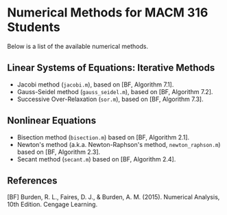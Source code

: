 # Numerical Methods for MACM 316 Students

Below is a list of the available numerical methods.

## Linear Systems of Equations: Iterative Methods

- Jacobi method (`jacobi.m`), based on [BF, Algorithm 7.1].
- Gauss-Seidel method (`gauss_seidel.m`), based on [BF, Algorithm 7.2].
- Successive Over-Relaxation (`sor.m`), based on [BF, Algorithm 7.3].

## Nonlinear Equations

- Bisection method (`bisection.m`) based on [BF, Algorithm 2.1].
- Newton's method (a.k.a. Newton-Raphson's method, `newton_raphson.m`) based on [BF, Algorithm 2.3].
- Secant method (`secant.m`) based on [BF, Algorithm 2.4].

## References

[BF] Burden, R. L., Faires, D. J., & Burden, A. M. (2015). Numerical Analysis, 10th Edition. Cengage Learning.
